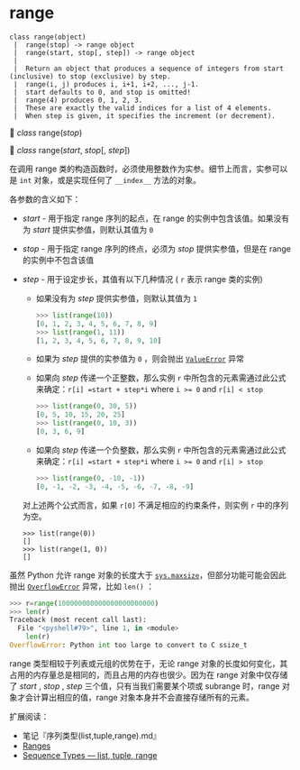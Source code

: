 # range

```
class range(object)
 |  range(stop) -> range object
 |  range(start, stop[, step]) -> range object
 |  
 |  Return an object that produces a sequence of integers from start (inclusive) to stop (exclusive) by step. 
 |	range(i, j) produces i, i+1, i+2, ..., j-1.
 |  start defaults to 0, and stop is omitted!  
 |	range(4) produces 0, 1, 2, 3.
 |  These are exactly the valid indices for a list of 4 elements.
 |  When step is given, it specifies the increment (or decrement).
```

🔨 *class* range(*stop*)

🔨 *class* range(*start*, *stop*[, *step*])

在调用 range 类的构造函数时，必须使用整数作为实参。细节上而言，实参可以是 `int` 对象，或是实现任何了 `__index__` 方法的对象。

各参数的含义如下：

- *start* - 用于指定 range 序列的起点，在 range 的实例中包含该值。如果没有为 *start* 提供实参值，则默认其值为 `0` 

- *stop* - 用于指定 range 序列的终点，必须为 *stop* 提供实参值，但是在 range 的实例中不包含该值

- *step* - 用于设定步长，其值有以下几种情况 ( `r` 表示 range 类的实例)

  - 如果没有为 *step* 提供实参值，则默认其值为 `1`

    ```python
    >>> list(range(10))
    [0, 1, 2, 3, 4, 5, 6, 7, 8, 9]
    >>> list(range(1, 11))
    [1, 2, 3, 4, 5, 6, 7, 8, 9, 10]
    ```

  - 如果为 *step* 提供的实参值为 `0` ，则会抛出 [`ValueError`](https://docs.python.org/3.7/library/exceptions.html#ValueError) 异常

  - 如果向 *step* 传递一个正整数，那么实例 `r` 中所包含的元素需通过此公式来确定：`r[i] =start + step*i` where `i >= 0` and `r[i] < stop`

    ```python
    >>> list(range(0, 30, 5))
    [0, 5, 10, 15, 20, 25]
    >>> list(range(0, 10, 3))
    [0, 3, 6, 9]
    ```

  - 如果向 *step* 传递一个负整数，那么实例 `r` 中所包含的元素需通过此公式来确定：`r[i] =start + step*i` where `i >= 0` and `r[i] > stop`

    ```python
    >>> list(range(0, -10, -1))
    [0, -1, -2, -3, -4, -5, -6, -7, -8, -9]
    ```

  对上述两个公式而言，如果 `r[0]` 不满足相应的约束条件，则实例 `r` 中的序列为空。

  ```
  >>> list(range(0))
  []
  >>> list(range(1, 0))
  []
  ```

虽然 Python 允许 range 对象的长度大于 [`sys.maxsize`](https://docs.python.org/3.7/library/sys.html#sys.maxsize)，但部分功能可能会因此抛出 [`OverflowError`](https://docs.python.org/3.7/library/exceptions.html#OverflowError) 异常，比如 `len()` ：

```python
>>> r=range(100000000000000000000000)
>>> len(r)
Traceback (most recent call last):
  File "<pyshell#79>", line 1, in <module>
    len(r)
OverflowError: Python int too large to convert to C ssize_t
```

range 类型相较于列表或元组的优势在于，无论 range 对象的长度如何变化，其占用的内存量总是相同的，而且占用的内存也很少。因为在 range 对象中仅存储了 *start* , *stop* , *step* 三个值，只有当我们需要某个项或 subrange 时，range 对象才会计算出相应的值，range 对象本身并不会直接存储所有的元素。

扩展阅读：

- 笔记『序列类型(list,tuple,range).md』
- [Ranges](https://docs.python.org/3.7/library/stdtypes.html#ranges) 
- [Sequence Types — list, tuple, range](https://docs.python.org/3.7/library/stdtypes.html#typesseq)

